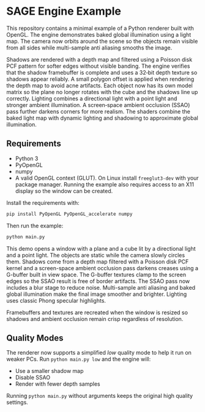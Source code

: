 # SAGE Engine Example

This repository contains a minimal example of a Python renderer built with OpenGL.
The engine demonstrates baked global illumination using a light map. The camera
now orbits around the scene so the objects remain visible from all sides while
multi-sample anti aliasing smooths the image.

Shadows are rendered with a depth map and filtered using a Poisson disk PCF pattern for
softer edges without visible banding. The engine verifies that the shadow framebuffer is complete
and uses a 32‑bit depth texture so shadows appear reliably. A small polygon
offset is applied when rendering the depth map to avoid acne artifacts. Each
object now has its own model matrix so the plane no longer rotates with the cube
and the shadows line up correctly. Lighting combines a directional light with a
point light and stronger ambient illumination. A screen‑space ambient occlusion
(SSAO) pass further darkens corners for more realism. The shaders combine the
baked light map with dynamic lighting and shadowing to approximate global
illumination.

## Requirements

- Python 3
- PyOpenGL
- numpy
- A valid OpenGL context (GLUT). On Linux install `freeglut3-dev` with your
  package manager. Running the example also requires access to an X11 display
  so the window can be created.

Install the requirements with:

```bash
pip install PyOpenGL PyOpenGL_accelerate numpy
```

Then run the example:

```bash
python main.py
```

This demo opens a window with a plane and a cube lit by a directional light and
a point light. The objects are static while the camera slowly circles them. Shadows
come from a depth map filtered with a Poisson disk PCF kernel and a
screen-space ambient occlusion pass darkens creases using a G-buffer built in
view space. The G-buffer textures clamp to the screen edges so the SSAO result
is free of border artifacts. The SSAO pass now includes a blur stage to reduce
noise. Multi-sample anti aliasing and baked global illumination make the final
image smoother and brighter. Lighting uses classic Phong specular highlights.

Framebuffers and textures are recreated when the window is resized so shadows
and ambient occlusion remain crisp regardless of resolution.

## Quality Modes

The renderer now supports a simplified *low* quality mode to help it run on
weaker PCs. Run `python main.py low` and the engine will:

- Use a smaller shadow map
- Disable SSAO
- Render with fewer depth samples

Running `python main.py` without arguments keeps the original high quality
settings.
